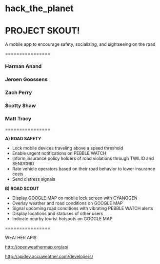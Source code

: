 # hack_the_planet

# PROJECT SKOUT!A mobile app to encourage safety, socializing, and sightseeing on the road================

### Harman Anand
### Jeroen Goossens
### Zach Perry
### $cotty $haw
### Matt Tracy

================**A) ROAD SAFETY**
   - Lock mobile devices traveling above a speed threshold
   - Enable urgent notifications on PEBBLE WATCH
   - Inform insurance policy holders of road violations through TWILIO and SENDGRID
   - Rate vehicle operators based on their road behavior to lower insurance costs
   - Send distress signals  

**B) ROAD SCOUT**
   - Display GOOGLE MAP on mobile lock screen with CYANOGEN
   - Overlay weather and road conditions on GOOGLE MAP
   - Signal upcoming road conditions with vibrating PEBBLE WATCH alerts
   - Display locations and statuses of other users
   - Indicate nearby tourist hotspots on GOOGLE MAP

================

WEATHER APIS

http://openweathermap.org/api

http://apidev.accuweather.com/developers/